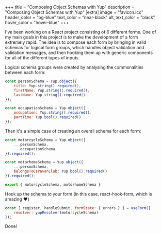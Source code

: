 +++
title = "Composing Object Schemas with Yup"
description = "Composing Object Schemas with Yup"
[extra]
image = "favicon.ico"
header_color = "bg-blue"
text_color = "near-black"
alt_text_color = "black"
hover_color = "hover-blue"
+++

I've been working on a React project consisting of 6 different forms. One of my main goals in this project is to make the development of a form extremely rapid. The idea is to compose each form by bringing in valid schemas for logical form groups, which handles object validation and validation messages, and then hooking them up with generic components for all of the different types of inputs.

Logical schema groups were created by analysing the commonalities between each form:

```javascript
const personSchema = Yup.object({
    title: Yup.string().required(),
    firstName: Yup.string().required(),
    lastName: Yup.string().required()
});

const occupationSchema = Yup.object({
    occupation: Yup.string().required(),
    partTime: Yup.bool().required()
});
```

Then it's a simple case of creating an overall schema for each form:

```javascript
const motorcycleSchema = Yup.object({
    ...personSchema,
    ...occupationSchema
}).required();

const motorhomeSchema = Yup.object({
    ...personSchema,
    belongsToCaravanClub: Yup.bool().required()
}).required();

export { motorcycleSchema, motorhomeSchema }

```

Hook up the schema to your form (in this case, react-hook-form, which is amazing ❤️)

```javascript
const { register, handleSubmit, formState: { errors } } = useForm({
    resolver: yupResolver(motorcycleSchema)
});
```
Done!